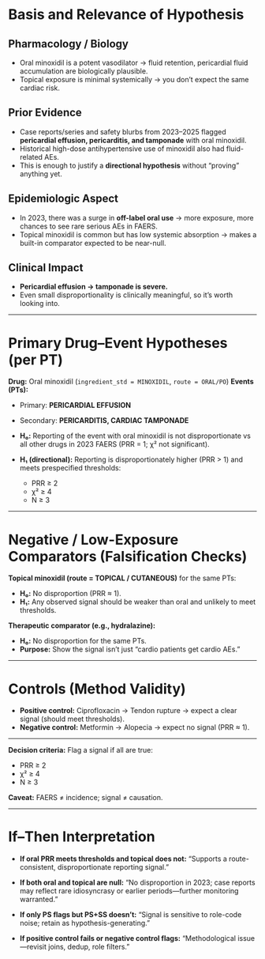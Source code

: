 
# Basis and Relevance of Hypothesis

## Pharmacology / Biology

* Oral minoxidil is a potent vasodilator → fluid retention, pericardial fluid accumulation are biologically plausible.
* Topical exposure is minimal systemically → you don’t expect the same cardiac risk.

## Prior Evidence

* Case reports/series and safety blurbs from 2023–2025 flagged **pericardial effusion, pericarditis, and tamponade** with oral minoxidil.
* Historical high-dose antihypertensive use of minoxidil also had fluid-related AEs.
* This is enough to justify a **directional hypothesis** without “proving” anything yet.

## Epidemiologic Aspect

* In 2023, there was a surge in **off-label oral use** → more exposure, more chances to see rare serious AEs in FAERS.
* Topical minoxidil is common but has low systemic absorption → makes a built-in comparator expected to be near-null.

## Clinical Impact

* **Pericardial effusion → tamponade is severe.**
* Even small disproportionality is clinically meaningful, so it’s worth looking into.

---

# Primary Drug–Event Hypotheses (per PT)

**Drug:** Oral minoxidil (`ingredient_std = MINOXIDIL`, `route = ORAL/PO`)
**Events (PTs):**

* Primary: **PERICARDIAL EFFUSION**

* Secondary: **PERICARDITIS, CARDIAC TAMPONADE**

* **H₀:** Reporting of the event with oral minoxidil is not disproportionate vs all other drugs in 2023 FAERS (PRR = 1; χ² not significant).

* **H₁ (directional):** Reporting is disproportionately higher (PRR > 1) and meets prespecified thresholds:

  * PRR ≥ 2
  * χ² ≥ 4
  * N ≥ 3

---

# Negative / Low-Exposure Comparators (Falsification Checks)

**Topical minoxidil (route = TOPICAL / CUTANEOUS)** for the same PTs:

* **H₀:** No disproportion (PRR ≈ 1).
* **H₁:** Any observed signal should be weaker than oral and unlikely to meet thresholds.

**Therapeutic comparator (e.g., hydralazine):**

* **H₀:** No disproportion for the same PTs.
* **Purpose:** Show the signal isn’t just “cardio patients get cardio AEs.”

---

# Controls (Method Validity)

* **Positive control:** Ciprofloxacin → Tendon rupture → expect a clear signal (should meet thresholds).
* **Negative control:** Metformin → Alopecia → expect no signal (PRR ≈ 1).

---


**Decision criteria:** Flag a signal if all are true:

* PRR ≥ 2
* χ² ≥ 4
* N ≥ 3

**Caveat:** FAERS ≠ incidence; signal ≠ causation.

---

# If–Then Interpretation

* **If oral PRR meets thresholds and topical does not:**
  “Supports a route-consistent, disproportionate reporting signal.”

* **If both oral and topical are null:**
  “No disproportion in 2023; case reports may reflect rare idiosyncrasy or earlier periods—further monitoring warranted.”

* **If only PS flags but PS+SS doesn’t:**
  “Signal is sensitive to role-code noise; retain as hypothesis-generating.”

* **If positive control fails or negative control flags:**
  “Methodological issue—revisit joins, dedup, role filters.”

